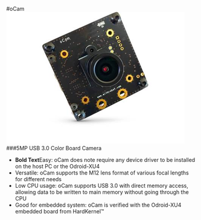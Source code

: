 #oCam
![ScreenShot](images/oCam_model.jpg)
###5MP USB 3.0 Color Board Camera
* **Bold Text**Easy: oCam does note require any device driver to be installed on the host PC or the Odroid-XU4
* Versatile: oCam supports the M12 lens format of various focal lengths for different needs
* Low CPU usage: oCam supports USB 3.0 with direct memory access, allowing data to be written to main memory without going through the CPU
* Good for embedded system: oCam is verified with the Odroid-XU4 embedded board from HardKernel™

